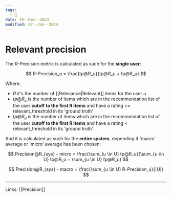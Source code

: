```yaml
---
tags:
  - 🌱
date: 19--Dec--2023
modified: 07--Jan--2024
---
```

# Relevant precision
The R-Precision metric is calculated as such for the **single user**:

$$
R-Precision_u = \frac{tp@R_u}{tp@R_u + fp@R_u}
$$

Where:
- $R$ it's the number of [[Relevance|Relevant]] items for the user *u*
- $tp@R_u$ is the number of items which are in the recommendation list  of the user **cutoff to the first R items** and have a rating >= relevant_threshold in its 'ground truth'
- $tp@R_u$ is the number of items which are in the recommendation list  of the user **cutoff to the first R items** and have a rating < relevant_threshold in its 'ground truth'

And it is calculated as such for the **entire system**, depending if 'macro' average or 'micro' average has been chosen:

$$
Precision@R_{sys} - micro = \frac{\sum_{u \in U} tp@R_u}{\sum_{u \in U} tp@R_u + \sum_{u \in U} fp@R_u}
$$

$$
Precision@R_{sys} - macro = \frac{\sum_{u \in U} R-Precision_u}{|U|}
$$

---
Links: [[Precision]]
